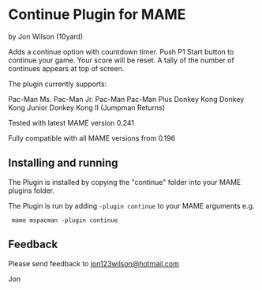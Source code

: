 # **Continue Plugin for MAME** #

by Jon Wilson (10yard)

Adds a continue option with countdown timer.  Push P1 Start button to continue your game.  Your score will be reset.
A tally of the number of continues appears at top of screen.

The plugin currently supports:

  Pac-Man
  Ms. Pac-Man
  Jr. Pac-Man
  Pac-Man Plus
  Donkey Kong
  Donkey Kong Junior
  Donkey Kong II (Jumpman Returns)

Tested with latest MAME version 0.241

Fully compatible with all MAME versions from 0.196

  
## Installing and running
 
The Plugin is installed by copying the "continue" folder into your MAME plugins folder.

The Plugin is run by adding `-plugin continue` to your MAME arguments e.g.

``` mame mspacman -plugin continue```  


## Feedback

Please send feedback to jon123wilson@hotmail.com

Jon

